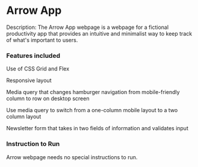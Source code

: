 # **Arrow App**

Description: The Arrow App webpage is a webpage for a fictional productivity app that provides an intuitive and minimalist way to keep track of what's important to users.

### Features included

Use of CSS Grid and Flex

Responsive layout

Media query that changes hamburger navigation from mobile-friendly column to row on desktop screen

Use media query to switch from a one-column mobile layout to a two column layout 

Newsletter form that takes in two fields of information and validates input



### **Instruction to Run**

Arrow webpage needs no special instructions to run.
